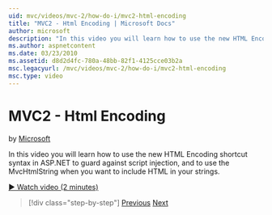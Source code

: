 ```yaml
---
uid: mvc/videos/mvc-2/how-do-i/mvc2-html-encoding
title: "MVC2 - Html Encoding | Microsoft Docs"
author: microsoft
description: "In this video you will learn how to use the new HTML Encoding shortcut syntax in ASP.NET to guard against script injection, and to use the MvcHtmlString when..."
ms.author: aspnetcontent
ms.date: 03/23/2010
ms.assetid: d8d2d4fc-780a-48bb-82f1-4125cce03b2a
msc.legacyurl: /mvc/videos/mvc-2/how-do-i/mvc2-html-encoding
msc.type: video
---
```

MVC2 - Html Encoding
====================
by [Microsoft](https://github.com/microsoft)

In this video you will learn how to use the new HTML Encoding shortcut syntax in ASP.NET to guard against script injection, and to use the MvcHtmlString when you want to include HTML in your strings.

[&#9654; Watch video (2 minutes)](https://channel9.msdn.com/Blogs/ASP-NET-Site-Videos/mvc2-html-encoding)

> [!div class="step-by-step"]
> [Previous](how-do-i-use-httpverbs-attributes-in-an-mvc-application.md)
> [Next](mvc2-stronglytyped-helpers.md)
